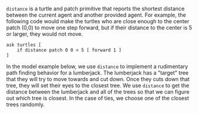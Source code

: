 ﻿`distance` is a turtle and patch primitive that reports the shortest distance between the current agent and another provided agent. For example, the following code would make the turtles who are close enough to the center patch (0,0) to move one step forward, but if their distance to the center is 5 or larger, they would not move.



```
ask turtles [
	if distance patch 0 0 < 5 [ forward 1 ]
]
```



In the model example below, we use `distance` to implement a rudimentary path finding behavior for a lumberjack. The lumberjack has a "target" tree that they will try to move towards and cut down. Once they cuts down that tree, they will set their eyes to the closest tree. We use `distance` to get the distance between the lumberjack and all of the trees so that we can figure out which tree is closest. In the case of ties, we choose one of the closest trees randomly.
